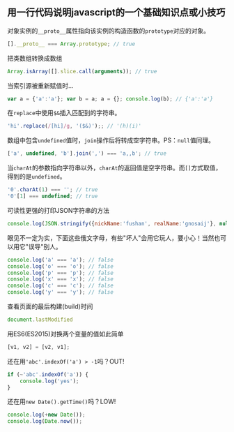 ## 用一行代码说明javascript的一个基础知识点或小技巧

对象实例的`__proto__`属性指向该实例的构造函数的`prototype`对应的对象。

```js
[].__proto__ === Array.prototype; // true
```

把类数组转换成数组

```js
Array.isArray([].slice.call(arguments)); // true
```

当索引源被重新赋值时...

```js
var a = {'a':'a'}; var b = a; a = {}; console.log(b); // {'a':'a'}
```

在`replace`中使用`$&`插入匹配到的字符串。

```js
'hi'.replace(/[hi]/g, '($&)');; // '(h)(i)'
```

数组中包含`undefined`值时，`join`操作后将转成空字符串。PS：`null`值同理。

```js
['a', undefined, 'b'].join(',') === 'a,,b'; // true
```

当`charAt`的参数指向字符串以外，`charAt`的返回值是空字符串。而`[]`方式取值，得到的是`undefined`。

```js
'0'.charAt(1) === ''; // true
'0'[1] === undefined; // true
```

可读性更强的打印JSON字符串的方法

```js
console.log(JSON.stringify({nickName:'fushan', realName:'gnosaij'}, null, 2));
```

眼见不一定为实，下面这些俄文字母，有些"坏人"会用它玩人，要小心！当然也可以用它"误导"别人。

```js
console.log('а' === 'a'); // false
console.log('о' === 'o'); // false
console.log('р' === 'p'); // false
console.log('х' === 'x'); // false
console.log('с' === 'c'); // false
console.log('у' === 'y'); // false

```

查看页面的最后构建(build)时间

```js
document.lastModified
```

用ES6(ES2015)对换两个变量的值如此简单

```js
[v1, v2] = [v2, v1];
```

还在用`'abc'.indexOf('a') > -1`吗？OUT!

```js
if (~'abc'.indexOf('a')) {
    console.log('yes');
}
```

还在用`new Date().getTime()`吗？LOW!

```js
console.log(+new Date());
console.log(Date.now());
```





